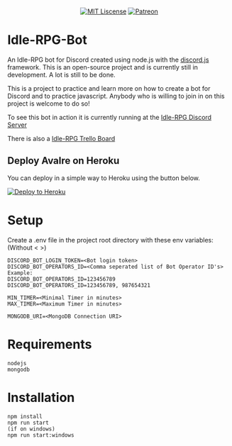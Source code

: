 <div align="center">
  <br />
  <p>
    <a href="https://github.com/sizzlorox/Idle-RPG-Bot/blob/master/LICENSE"><img src="https://img.shields.io/packagist/l/doctrine/orm.svg" alt="MIT Liscense" /></a>
    <a href="https://www.patreon.com/sizzlorox"><img src="https://img.shields.io/badge/donate-patreon-F96854.svg" alt="Patreon" /></a>
  </p>
</div>

# Idle-RPG-Bot
An Idle-RPG bot for Discord created using node.js with the [discord.js](https://github.com/discordjs) framework.
This is an open-source project and is currently still in development. A lot is still to be done.

This is a project to practice and learn more on how to create a bot for Discord and to practice javascript.
Anybody who is willing to join in on this project is welcome to do so!

To see this bot in action it is currently running at the [Idle-RPG Discord Server](https://discord.gg/nAEBTcj)

There is also a [Idle-RPG Trello Board](https://trello.com/b/OnpWqvlp/idle-rpg)

## Deploy AvaIre on Heroku
You can deploy in a simple way to Heroku using the button below.

[![Deploy to Heroku](https://www.herokucdn.com/deploy/button.png)](https://heroku.com/deploy)

# Setup
Create a .env file in the project root directory with these env variables: (Without < >)
```
DISCORD_BOT_LOGIN_TOKEN=<Bot login token>
DISCORD_BOT_OPERATORS_ID=<Comma seperated list of Bot Operator ID's>
Example:
DISCORD_BOT_OPERATORS_ID=123456789
DISCORD_BOT_OPERATORS_ID=123456789, 987654321

MIN_TIMER=<Minimal Timer in minutes>
MAX_TIMER=<Maximum Timer in minutes>

MONGODB_URI=<MongoDB Connection URI>
```

# Requirements
```
nodejs
mongodb
```

# Installation
```
npm install
npm run start
(if on windows)
npm run start:windows
```
